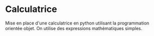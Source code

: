 # Calculatrice
Mise en place d'une calculatrice en python utilisant la programmation orientée objet. On utilise des expressions mathématiques simples.
